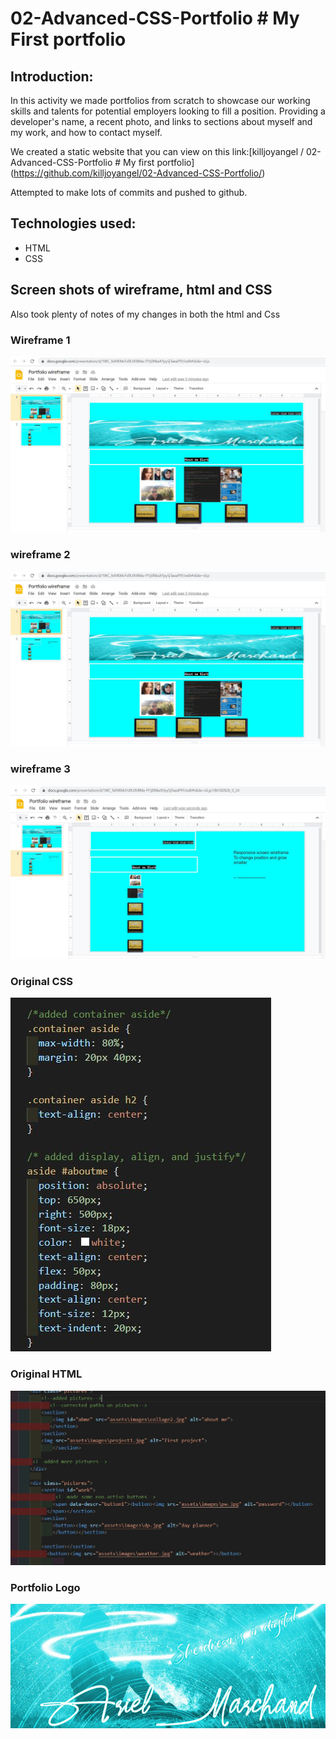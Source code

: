 # 02-Advanced-CSS-Portfolio # My First portfolio
## Introduction:

In this activity we made portfolios from scratch to showcase our working skills and talents for potential employers looking to fill a position. Providing a developer's name, a recent photo, and links to sections about myself and my work, and how to contact myself.

We created a static website that you can view on this link:[killjoyangel
/
02-Advanced-CSS-Portfolio # My first portfolio] (https://github.com/killjoyangel/02-Advanced-CSS-Portfolio/)

Attempted to make lots of commits and pushed to github. 

## Technologies used:
* HTML
* CSS
## Screen shots of wireframe, html and CSS

Also took plenty of notes of my changes in both the html and Css

### Wireframe 1
![screenshot](./assets/images/wireframe.JPG)

### wireframe 2
![screenshot](./assets/images/wireframe2.JPG)

### wireframe 3
![screenshot](./assets/images/responsive.JPG)

### Original CSS
![Screenshot](./assets/images/csssh.JPG)

### Original HTML
![Screenshot](./assets/images/htmlsh.JPG)

### Portfolio Logo
![logo](./assets/images/logo.jpg)